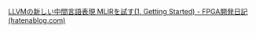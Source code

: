 
[LLVMの新しい中間言語表現 MLIRを試す(1. Getting Started) - FPGA開発日記 (hatenablog.com)](https://msyksphinz.hatenablog.com/entry/2020/05/30/040000)